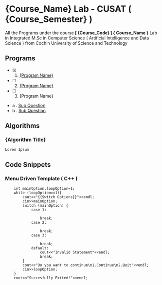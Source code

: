 # {Course_Name} Lab - CUSAT ( {Course_Semester} )
All the Programs under the course <strong>[ {Course_Code} ] { Course_Name }</strong> Lab in Integrated M.Sc in Computer Science ( Artificial Intelligence and Data Science ) from Cochin University of Science and Technology

## Programs
- [x] 1. [{Program Name}](null)
- [ ] 2. [{Program Name}](null)
- [ ] 3. {Program Name}
* a . [Sub Question](null)
* b . [Sub Question](null)


## Algorithms
### {Algorithm Title}
```
Lorem Ipsum
```


## Code Snippets
### Menu Driven Template ( C++ )
```
	int mainOption,loopOption=1;
	while (loopOption==1){
		cout<<"{{Switch Options}}"<<endl;
		cin>>mainOption;
		switch (mainOption) {
			case 1:

				break;
			case 2:

				break;
			case 3:

				break;
			default:
				cout<<"Invalid Statement"<<endl;
				break;
		}
		cout<<"Do you want to continue\n1.Continue\n2.Quit"<<endl;
		cin>>loopOption;
	}
	cout<<"Succesfully Exited!"<<endl;
```
